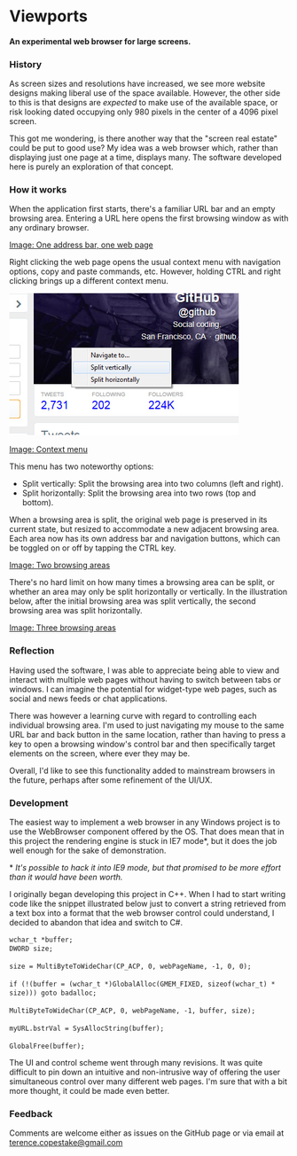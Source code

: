 # Viewports #
#### An experimental web browser for large screens. ####

### History ###

As screen sizes and resolutions have increased, we see more website designs making liberal use of the space available. However, the other side to this is that designs are *expected* to make use of the available space, or risk looking dated occupying only 980 pixels in the center of a 4096 pixel screen.

This got me wondering, is there another way that the "screen real estate" could be put to good use? My idea was a web browser which, rather than displaying just one page at a time, displays many. The software developed here is purely an exploration of that concept.

### How it works ###

When the application first starts, there's a familiar URL bar and an empty browsing area. Entering a URL here opens the first browsing window as with any ordinary browser.

[Image: One address bar, one web page](docs/images/il-1.jpg)

Right clicking the web page opens the usual context menu with navigation options, copy and paste commands, etc. However, holding CTRL and right clicking brings up a different context menu.

![Image: Context menu](docs/images/il-2.jpg)

[Image: Context menu](docs/images/il-2.jpg)

This menu has two noteworthy options:

* Split vertically: Split the browsing area into two columns (left and right).
* Split horizontally: Split the browsing area into two rows (top and bottom).

When a browsing area is split, the original web page is preserved in its current state, but resized to accommodate a new adjacent browsing area. Each area now has its own address bar and navigation buttons, which can be toggled on or off by tapping the CTRL key.

[Image: Two browsing areas](docs/images/il-3.jpg)

There's no hard limit on how many times a browsing area can be split, or whether an area may only be split horizontally or vertically. In the illustration below, after the initial browsing area was split vertically, the second browsing area was split horizontally.

[Image: Three browsing areas](docs/images/il-4.jpg)

### Reflection ###

Having used the software, I was able to appreciate being able to view and interact with multiple web pages without having to switch between tabs or windows. I can imagine the potential for widget-type web pages, such as social and news feeds or chat applications.

There was however a learning curve with regard to controlling each individual browsing area. I'm used to just navigating my mouse to the same URL bar and back button in the same location, rather than having to press a key to open a browsing window's control bar and then specifically target elements on the screen, where ever they may be.

Overall, I'd like to see this functionality added to mainstream browsers in the future, perhaps after some refinement of the UI/UX.

### Development ###

The easiest way to implement a web browser in any Windows project is to use the WebBrowser component offered by the OS. That does mean that in this project the rendering engine is stuck in IE7 mode*, but it does the job well enough for the sake of demonstration.

\* *It's possible to hack it into IE9 mode, but that promised to be more effort than it would have been worth.*

I originally began developing this project in C++. When I had to start writing code like the snippet illustrated below just to convert a string retrieved from a text box into a format that the web browser control could understand, I decided to abandon that idea and switch to C#.

    wchar_t *buffer;
    DWORD size;

    size = MultiByteToWideChar(CP_ACP, 0, webPageName, -1, 0, 0);

    if (!(buffer = (wchar_t *)GlobalAlloc(GMEM_FIXED, sizeof(wchar_t) * size))) goto badalloc;

    MultiByteToWideChar(CP_ACP, 0, webPageName, -1, buffer, size);

    myURL.bstrVal = SysAllocString(buffer);

    GlobalFree(buffer);

The UI and control scheme went through many revisions. It was quite difficult to pin down an intuitive and non-intrusive way of offering the user simultaneous control over many different web pages. I'm sure that with a bit more thought, it could be made even better.

### Feedback ###

Comments are welcome either as issues on the GitHub page or via email at terence.copestake@gmail.com